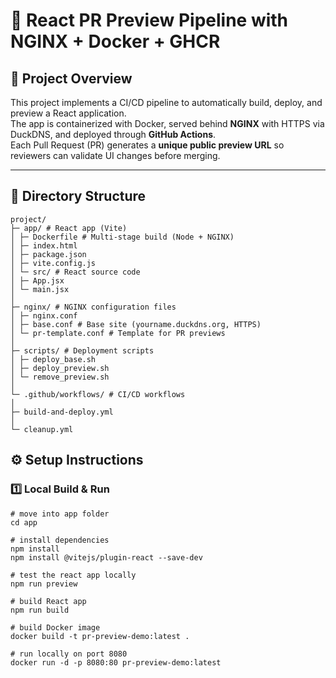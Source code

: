 # 🚀 React PR Preview Pipeline with NGINX + Docker + GHCR

## 📌 Project Overview
This project implements a CI/CD pipeline to automatically build, deploy, and preview a React application.  
The app is containerized with Docker, served behind **NGINX** with HTTPS via DuckDNS, and deployed through **GitHub Actions**.  
Each Pull Request (PR) generates a **unique public preview URL** so reviewers can validate UI changes before merging.  

---

## 📁 Directory Structure

```plaintext
project/
├─ app/ # React app (Vite)
│ ├─ Dockerfile # Multi-stage build (Node + NGINX)
│ ├─ index.html
│ ├─ package.json
│ ├─ vite.config.js
│ └─ src/ # React source code
│ ├─ App.jsx
│ └─ main.jsx
│
├─ nginx/ # NGINX configuration files
│ ├─ nginx.conf
│ ├─ base.conf # Base site (yourname.duckdns.org, HTTPS)
│ └─ pr-template.conf # Template for PR previews
│
├─ scripts/ # Deployment scripts
│ ├─ deploy_base.sh
│ ├─ deploy_preview.sh
│ └─ remove_preview.sh
│
└─ .github/workflows/ # CI/CD workflows
│
├─ build-and-deploy.yml
│
└─ cleanup.yml
```

## ⚙️ Setup Instructions

### 1️⃣ Local Build & Run
```
# move into app folder
cd app

# install dependencies
npm install
npm install @vitejs/plugin-react --save-dev

# test the react app locally
npm run preview

# build React app
npm run build

# build Docker image
docker build -t pr-preview-demo:latest .

# run locally on port 8080
docker run -d -p 8080:80 pr-preview-demo:latest
```

